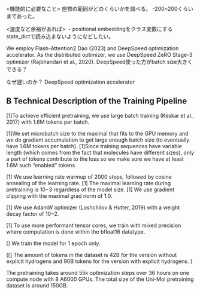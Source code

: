 
<機能的に必要なこと>
座標の範囲がどのくらいかを調べる。
    -200~200くらいまであった。

<速度など余裕があれば>
・positional embeddingをクラス変数にする
    state_dictで読み込まないようになどしたい。

We employ Flash-Attention2 Dao (2023) and DeepSpeed optimization accelerator. 
As the distributed optimizer, we use DeepSpeed ZeRO Stage-3 optimizer (Rajbhandari et al., 2020). 
    DeepSpeed使った方がbatch size大きくできる？


なぜ遅いのか？
    DeepSpeed optimization accelerator



## B Technical Description of the Training Pipeline
[1]To achieve efficient pretraining, we use large batch training (Keskar et al., 2017) with 1.6M tokens per batch. 

[1]We set microbatch size to the maximal that fits to the GPU memory and we do gradient accumulation to get large enough batch size (to eventually have 1.6M tokens per batch). 
[1]Since training sequences have variable length (which comes from the fact that molecules have different sizes), only a part of tokens contribute to the loss so we make sure we have at least 1.6M such “enabled” tokens. 

[1] We use learning rate warmup of 2000 steps, followed by cosine annealing of the learning rate. 
[1] The maximal learning rate during pretraining is 10−3 regardless of the model size. 
[1] We use gradient clipping with the maximal grad norm of 1.0. 

[1] We use AdamW optimizer (Loshchilov & Hutter, 2019) with a weight decay factor of 10−2. 

[1] To use more performant tensor cores, we train with mixed precision where computation is done within the bfloat16 datatype. 

[] We train the model for 1 epoch only. 

([] The amount of tokens in the dataset is 42B for the version without explicit hydrogens and 90B tokens for the version with explicit hydrogens. )


The pretraining takes around 55k optimization steps over 36 hours on one compute node with 8 A6000 GPUs. 
The total size of the Uni-Mol pretraining dataset is around 150GB.